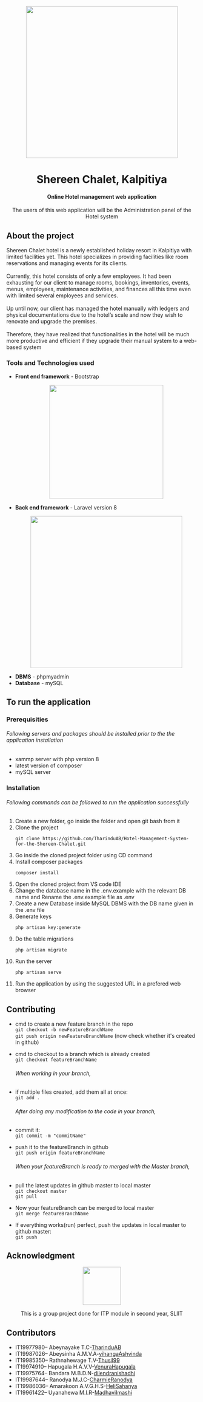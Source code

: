 <p align="center" > <img src="https://media-cdn.tripadvisor.com/media/photo-s/19/e9/b4/78/nuovo-logo.jpg" width="400"></p>
<h1 align="center"> Shereen Chalet, Kalpitiya</h1>

<h4 align="center"> Online Hotel management web application</h4>
<p align="center">The users of this web application will be the Administration panel of the Hotel system</p>

## About the project
<p>Shereen Chalet hotel is a newly established holiday resort in Kalpitiya with limited 
facilities yet. This hotel specializes in providing facilities like room reservations and
managing events for its clients. <br><br>
Currently, this hotel consists of only a few employees. It had been exhausting for our 
client to manage rooms, bookings, inventories, events, menus, employees, maintenance 
activities, and finances all this time even with limited several employees and services. <br><br>
Up until now, our client has managed the hotel manually with ledgers and physical 
documentations due to the hotel’s scale and now they wish to renovate and upgrade the 
premises. <br><br>
Therefore, they have realized that functionalities in the hotel will be much more 
productive and efficient if they upgrade their manual system to a web-based system</p>

### Tools and Technologies used
- **Front end framework** - Bootstrap <p align="center"> <a href="https://getbootstrap.com/docs/5.0/getting-started/introduction/" target="_blank"><img src="https://i.stack.imgur.com/dMXbE.png" width="300"></a></p>
- **Back end framework** - Laravel version 8 <p align="center"><a href="https://laravel.com" target="_blank"><img src="https://raw.githubusercontent.com/laravel/art/master/logo-lockup/5%20SVG/2%20CMYK/1%20Full%20Color/laravel-logolockup-cmyk-red.svg" width="400"></a></p>
- **DBMS** - phpmyadmin
- **Database** - mySQL 

## To run the application

### Prerequisities

 ###### Following servers and packages should be installed prior to the the application installation

- xammp server with php version 8
- latest version of composer
- mySQL server

### Installation
  
######  Following commands can be followed to run the application successfully

1. Create a new folder, go inside the folder and open git bash from it
2. Clone the project
    ```
    git clone https://github.com/TharinduAB/Hotel-Management-System-for-the-Shereen-Chalet.git
    ```
3. Go inside the cloned project folder using CD command
4. Install composer packages
    ```
    composer install
    ```
5. Open the cloned project from VS code IDE
6. Change the database name in the .env.example with the relevant DB name and Rename the .env.example file as .env
7. Create a new Database inside MySQL DBMS with the DB name given in the .env file
8. Generate keys 
    ```
    php artisan key:generate
    ```
9. Do the table migrations 
    ```
    php artisan migrate
    ```
10. Run the server 
    ```
    php artisan serve
    ```
11. Run the application by using the suggested URL in a prefered web browser

## Contributing
* cmd to create a new feature branch in the repo                                   
        ``git checkout -b newFeatureBranchName``                            
        ``git push origin newFeatureBranchName`` (now check whether it's created in github)
* cmd to checkout to a branch which is already created                              
        ``git checkout featureBranchName``                              
        
    ###### When working in your branch,                                                                       
* if multiple files created, add them all at once:                                      
        ``git add . ``                                                  
        
    ###### After doing any modification to the code in your branch,                                                  
* commit it:                                        
        ``git commit -m "commitName"``                                  
* push it to the featureBranch in github                                        
        ``git push origin featureBranchName``                                   
        
    ###### When your featureBranch is ready to merged with the Master branch,                              
* pull the latest updates in github master to local master                              
        ``git checkout master``                                     
        ``git pull``                                                                                
* Now your featureBranch can be merged to local master                                                                                                                                     
        ``git merge featureBranchName``                                             
* If everything works(run) perfect, push the updates in local master to github master:                                      
        ``git push``                        
        
## Acknowledgment
<p align="center"> <a href="https://www.sliit.lk/" target="_blank"><img src="https://upload.wikimedia.org/wikipedia/en/a/a6/SLIIT_Logo_Crest.png" width="100"></a></p>
<p align="center"> This is a group project done for ITP module in second year, SLIIT </p>

## Contributors
   * IT19977980– Abeynayake T.C-<a href="https://github.com/TharinduAB">TharinduAB</a>
   * IT19987026– Abeysinha A.M.V.A-<a href="https://github.com/vihangaAshvinda">vihangaAshvinda</a>
   * IT19985350– Rathnahewage T.V-<a href="https://github.com/Thusil99">Thusil99</a>
   * IT19974910– Hapugala H.A.V.V-<a href="https://github.com/VenuraHapugala">VenuraHapugala</a>
   * IT19975764– Bandara M.B.D.N-<a href="https://github.com/dilendranishadhi">dilendranishadhi</a>
   * IT19987644– Ranodya M.J.C-<a href="https://github.com/CharmieRanodya">CharmieRanodya</a>
   * IT19986036– Amarakoon A.V.G.H.S-<a href="https://github.com/HeliSahanya">HeliSahanya</a>
   * IT19961422– Uyanahewa M.I.R-<a href="https://github.com/MadhaviImashi">MadhaviImashi</a>
